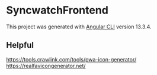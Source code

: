 # SyncwatchFrontend

This project was generated with [Angular CLI](https://github.com/angular/angular-cli) version 13.3.4.

## Helpful
https://tools.crawlink.com/tools/pwa-icon-generator/
https://realfavicongenerator.net/

